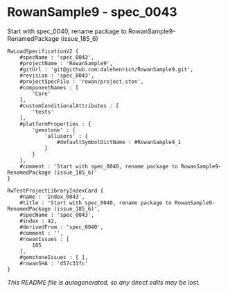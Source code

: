 # RowanSample9 - spec_0043
Start with spec_0040, rename package to RowanSample9-RenamedPackage (issue_185_6)
```
RwLoadSpecificationV2 {
	#specName : 'spec_0043',
	#projectName : 'RowanSample9',
	#gitUrl : 'git@github.com:dalehenrich/RowanSample9.git',
	#revision : 'spec_0043',
	#projectSpecFile : 'rowan/project.ston',
	#componentNames : [
		'Core'
	],
	#customConditionalAttributes : [
		'tests'
	],
	#platformProperties : {
		'gemstone' : {
			'allusers' : {
				#defaultSymbolDictName : #RowanSample9_1
			}
		}
	},
	#comment : 'Start with spec_0040, rename package to RowanSample9-RenamedPackage (issue_185_6)'
}

RwTestProjectLibraryIndexCard {
	#name : 'index_0043',
	#title : 'Start with spec_0040, rename package to RowanSample9-RenamedPackage (issue_185_6)',
	#specName : 'spec_0043',
	#index : 42,
	#derivedFrom : 'spec_0040',
	#comment : '',
	#rowanIssues : [
		185
	],
	#gemstoneIssues : [ ],
	#rowanSHA : 'd57c31fc'
}
```

*This README file is autogenerated, so any direct edits may be lost.*
